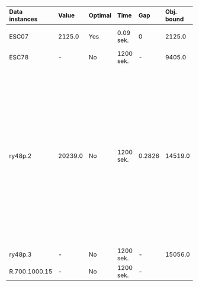 | Data instances    | Value | Optimal | Time | Gap | Obj. bound |Solution |
| :---              | :--- | :--- | :---- | :---- | :---- | :---- |
| ESC07             | 2125.0    | Yes   | 0.09 sek.     | 0 | 2125.0 | [0, 1, 4, 2, 7, 6, 5, 3, 8] |
| ESC78             | -         | No    | 1200 sek.     | - | 9405.0 | - |
| ry48p.2           | 20239.0   | No    | 1200 sek.     | 0.2826 | 14519.0 |[0, 2, 40, 33, 13, 20, 46, 10, 22, 12, 24, 4, 47, 38, 31, 23, 42, 16, 26, 18, 36, 6, 17, 35, 27, 29, 5, 43, 30, 7, 15, 21, 39, 14, 44, 34, 3, 25, 1, 28, 41, 9, 19, 11, 32, 45, 37, 8, 48]
| ry48p.3           | -         | No    | 1200 sek.     | - | 15056.0 | - |
| R.700.1000.15     | -         | No    | 1200 sek.     | - |           | - |
